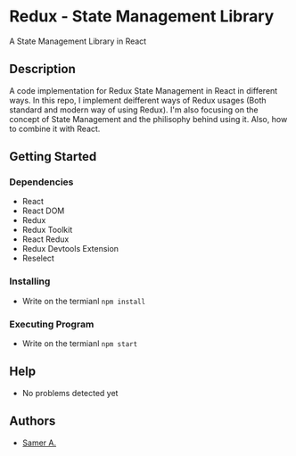 # Redux - State Management Library

A State Management Library in React

## Description

A code implementation for Redux State Management in React in different ways. In this repo, I implement deifferent ways of Redux usages (Both standard and modern way of using Redux). I'm also focusing on the concept of State Management and the philisophy behind using it. Also, how to combine it with React.

## Getting Started

### Dependencies

- React
- React DOM
- Redux
- Redux Toolkit
- React Redux
- Redux Devtools Extension
- Reselect

### Installing

- Write on the termianl `npm install`

### Executing Program

- Write on the termianl `npm start`

## Help

- No problems detected yet

## Authors

- [Samer A.](https://twitter.com/ssadawi__)
